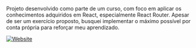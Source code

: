 Projeto desenvolvido como parte de um curso, com foco em aplicar os conhecimentos adquiridos em React, especialmente React Router. Apesar de ser um exercício proposto, busquei implementar o máximo possível por conta própria para reforçar meu aprendizado. <br>

[![Website](https://img.shields.io/badge/Meu_Site-1E90FF?style=flat-square&logo=google-chrome&logoColor=white)](https://victorhugo-sys.github.io/teste_app_react/)

